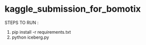 # kaggle_submission_for_bomotix

STEPS TO RUN :

1) pip install -r requirements.txt
2) python iceberg.py
